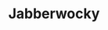 --- 
title: "Jabberwocky"
publishdate: "2019-5-12T16:48:46+02:00"
src: "https://365manga.net/manga/jabberwocky"
image: "https://data.365manga.net/images/thumbnails/19357-jabberwocky.jpg"
description: "One of the Japanese promos calls it 'Da Vinci Code meets Jurassic Park'. I think that sums it up pretty nicely. It's got dinosaurs, spies, intrigue, action, and conspiracy, all rendered in lovely film noir-esque art with a little fan service cherry on top (Lily!). And for the slightly geeky, it's got cool (and sometimes obscure) references to art, literature, film, history, science... you name it. Definitely a manga for…"
---